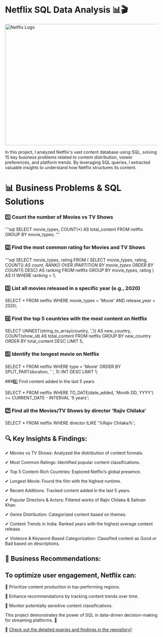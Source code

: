 # Netflix SQL Data Analysis 📊🎬

<img src="https://github.com/tanvirfau/netflix_sql_project/blob/main/netflix_logo.jpg" alt="Netflix Logo" width="1200" height="400">

<P>In this project, I analyzed Netflix's vast content database using SQL, solving 15 key business problems related to content distribution, viewer preferences, and platform trends. By leveraging SQL queries, I extracted valuable insights to understand how Netflix structures its content.</P>

# 📊 Business Problems & SQL Solutions

### 1️⃣ Count the number of Movies vs TV Shows
'''sql
SELECT 
    movie_types,
    COUNT(*) AS total_content
FROM netflix
GROUP BY movie_types;
'''
### 2️⃣ Find the most common rating for Movies and TV Shows
'''sql
SELECT 
    movie_types,
    rating
FROM (
    SELECT
        movie_types,
        rating,
        COUNT(*) AS count,
        RANK() OVER (PARTITION BY movie_types ORDER BY COUNT(*) DESC) AS ranking
    FROM netflix
    GROUP BY movie_types, rating
) AS t1
WHERE ranking = 1;

### 3️⃣ List all movies released in a specific year (e.g., 2020)

SELECT * 
FROM netflix
WHERE movie_types = 'Movie'
AND release_year = 2020;

### 4️⃣ Find the top 5 countries with the most content on Netflix

SELECT 
    UNNEST(string_to_array(country, ',')) AS new_country,
    COUNT(show_id) AS total_content
FROM netflix
GROUP BY new_country
ORDER BY total_content DESC
LIMIT 5;

### 5️⃣ Identify the longest movie on Netflix

SELECT * 
FROM netflix
WHERE type = 'Movie'
ORDER BY SPLIT_PART(duration, ' ', 1)::INT DESC
LIMIT 1;

###6️⃣ Find content added in the last 5 years

SELECT *
FROM netflix
WHERE TO_DATE(date_added, 'Month DD, YYYY') >= CURRENT_DATE - INTERVAL '5 years';

### 7️⃣ Find all the Movies/TV Shows by director 'Rajiv Chilaka'

SELECT *
FROM netflix
WHERE director ILIKE '%Rajiv Chilaka%';

## 🔍 Key Insights & Findings:

✔ Movies vs TV Shows: Analyzed the distribution of content formats.

✔ Most Common Ratings: Identified popular content classifications.

✔ Top 5 Content-Rich Countries: Explored Netflix’s global presence.

✔ Longest Movie: Found the film with the highest runtime.

✔ Recent Additions: Tracked content added in the last 5 years.

✔ Popular Directors & Actors: Filtered works of Rajiv Chilaka & Salman Khan.

✔ Genre Distribution: Categorized content based on themes.

✔ Content Trends in India: Ranked years with the highest average content release.

✔ Violence & Keyword-Based Categorization: Classified content as Good or Bad based on descriptions.

## 📌 Business Recommendations:


## To optimize user engagement, Netflix can:

📢 Prioritize content production in top-performing regions.

🎯 Enhance recommendations by tracking content trends over time.

🛑 Monitor potentially sensitive content classifications.

This project demonstrates the power of SQL in data-driven decision-making for streaming platforms. 🚀

📌 [Check out the detailed queries and findings in the repository!](https://github.com/tanvirfau/netflix_sql_project):

